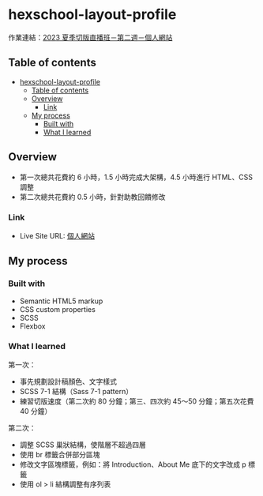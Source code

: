 # hexschool-layout-profile
作業連結：[2023 夏季切版直播班－第二週－個人網站](https://rpg.hexschool.com/training/36/task)

## Table of contents
- [hexschool-layout-profile](#hexschool-layout-profile)
  - [Table of contents](#table-of-contents)
  - [Overview](#overview)
    - [Link](#link)
  - [My process](#my-process)
    - [Built with](#built-with)
    - [What I learned](#what-i-learned)

## Overview
- 第一次總共花費約 6 小時，1.5 小時完成大架構，4.5 小時進行 HTML、CSS 調整
- 第二次總共花費約 0.5 小時，針對助教回饋修改

### Link
- Live Site URL: [個人網站](https://chunjull.github.io/hexschool-layout-profile/)

## My process

### Built with
- Semantic HTML5 markup
- CSS custom properties
- SCSS
- Flexbox

### What I learned
第一次：
- 事先規劃設計稿顏色、文字樣式
- SCSS 7-1 結構（Sass 7-1 pattern）
- 練習切版速度（第二次約 80 分鐘；第三、四次約 45～50 分鐘；第五次花費 40 分鐘）

第二次：
- 調整 SCSS 巢狀結構，使階層不超過四層
- 使用 br 標籤合併部分區塊
- 修改文字區塊標籤，例如：將 Introduction、About Me 底下的文字改成 p 標籤
- 使用 ol > li 結構調整有序列表
